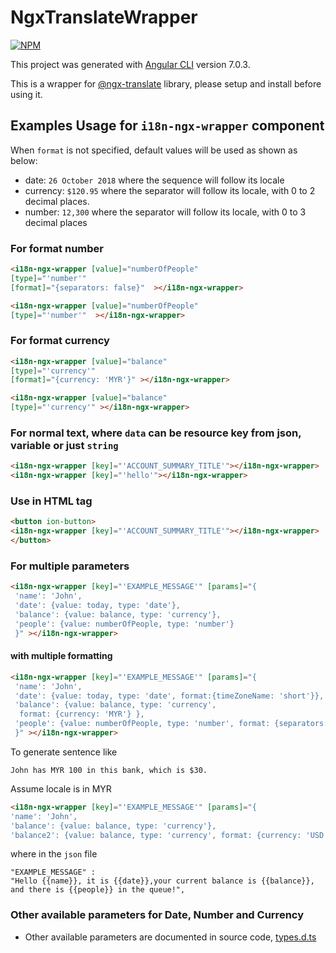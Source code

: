 # NgxTranslateWrapper
[![NPM](https://nodei.co/npm/ngx-translate-wrapper-lib.png?downloads=true&downloadRank=true&stars=true)](https://nodei.co/npm/ngx-translate-wrapper-lib/)


This project was generated with [Angular CLI](https://github.com/angular/angular-cli) version 7.0.3.

This is a wrapper for [@ngx-translate](https://github.com/ngx-translate/core) library, please setup and install before using it. 


##  Examples Usage for `i18n-ngx-wrapper` component
 When `format` is not specified, default values will be used as shown as below:
 - date: `26 October 2018` where the sequence will follow its locale
 - currency: `$120.95` where the separator will follow its locale, with 0 to 2 decimal places.
 - number: `12,300` where the separator will follow its locale, with 0 to 3 decimal places

 ### For format number
 ```html
 <i18n-ngx-wrapper [value]="numberOfPeople"
 [type]="'number'"
 [format]="{separators: false}"  ></i18n-ngx-wrapper>

 <i18n-ngx-wrapper [value]="numberOfPeople"
 [type]="'number'"  ></i18n-ngx-wrapper>
 ```
 ### For format currency
 ```html
 <i18n-ngx-wrapper [value]="balance"
 [type]="'currency'"
 [format]="{currency: 'MYR'}" ></i18n-ngx-wrapper>

 <i18n-ngx-wrapper [value]="balance"
 [type]="'currency'" ></i18n-ngx-wrapper>
 ```
 ### For normal text, where `data` can be resource key from json, variable or just `string`
 ```html
 <i18n-ngx-wrapper [key]="'ACCOUNT_SUMMARY_TITLE'"></i18n-ngx-wrapper>
 <i18n-ngx-wrapper [key]="'hello'"></i18n-ngx-wrapper>
 ```


 ### Use in HTML tag
 ```html
 <button ion-button>
 <i18n-ngx-wrapper [key]="'ACCOUNT_SUMMARY_TITLE'"></i18n-ngx-wrapper>
 </button>
 ```
 ### For multiple parameters

 ```html
 <i18n-ngx-wrapper [key]="'EXAMPLE_MESSAGE'" [params]="{
  'name': 'John',
  'date': {value: today, type: 'date'},
  'balance': {value: balance, type: 'currency'},
  'people': {value: numberOfPeople, type: 'number'}
  }" ></i18n-ngx-wrapper>
 ```

 #### with multiple formatting

 ```html
 <i18n-ngx-wrapper [key]="'EXAMPLE_MESSAGE'" [params]="{
  'name': 'John',
  'date': {value: today, type: 'date', format:{timeZoneName: 'short'}},
  'balance': {value: balance, type: 'currency',
   format: {currency: 'MYR'} },
  'people': {value: numberOfPeople, type: 'number', format: {separators: false}}
  }" ></i18n-ngx-wrapper>
 ```

 To generate sentence like
 ```
 John has MYR 100 in this bank, which is $30.
 ```

 Assume locale is in MYR

 ```html
 <i18n-ngx-wrapper [key]="'EXAMPLE_MESSAGE'" [params]="{
'name': 'John',
'balance': {value: balance, type: 'currency'},
'balance2': {value: balance, type: 'currency', format: {currency: 'USD'} }" ></i18n-ngx-wrapper>
```

 where in the `json` file
  ```
  "EXAMPLE_MESSAGE" :
  "Hello {{name}}, it is {{date}},your current balance is {{balance}}, and there is {{people}} in the queue!",
```

### Other available parameters for Date, Number and Currency
- Other available parameters are documented in source code, [types.d.ts](https://github.com/WLun001/ngx-translate-wrapper/blob/master/projects/ngx-translate-wrapper-lib/src/lib/types.d.ts)
